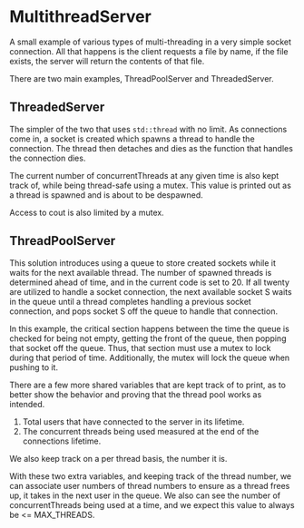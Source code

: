 # MultithreadServer

A small example of various types of multi-threading in a very simple socket connection. All that happens is the client requests a file by name, if the file exists, the server will return the contents of that file.

There are two main examples, ThreadPoolServer and ThreadedServer.

## ThreadedServer
The simpler of the two that uses `std::thread` with no limit. As connections come in, a socket is created which spawns a thread to handle the connection. The thread then detaches and dies as the function that handles the connection dies.

The current number of concurrentThreads at any given time is also kept track of, while being thread-safe using a mutex. This value is printed out as a thread is spawned and is about to be despawned. 

Access to cout is also limited by a mutex.

## ThreadPoolServer
This solution introduces using a queue to store created sockets while it waits for the next available thread. The number of spawned threads is determined ahead of time, and in the current code is set to 20. If all twenty are utilized to handle a socket connection, the next available socket S waits in the queue until a thread completes handling a previous socket connection, and pops socket S off the queue to handle that connection.

In this example, the critical section happens between the time the queue is checked for being not empty, getting the front of the queue, then popping that socket off the queue. Thus, that section must use a mutex to lock during that period of time. Additionally, the mutex will lock the queue when pushing to it.

There are a few more shared variables that are kept track of to print, as to better show the behavior and proving that the thread pool works as intended.

1. Total users that have connected to the server in its lifetime.
2. The concurrent threads being used measured at the end of the connections lifetime.

We also keep track on a per thread basis, the number it is.

With these two extra variables, and keeping track of the thread number, we can associate user numbers of thread numbers to ensure as a thread frees up, it takes in the next user in the queue. We also can see the number of concurrentThreads being used at a time, and we expect this value to always be <= MAX_THREADS.
